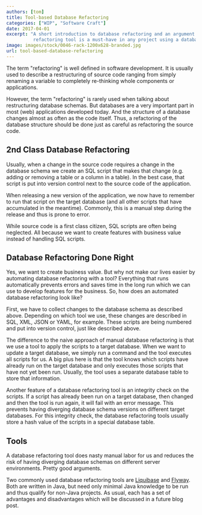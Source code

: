 ```yaml
---
authors: [tom]
title: Tool-based Database Refactoring
categories: ["WIP", "Software Craft"]
date: 2017-04-01
excerpt: "A short introduction to database refactoring and an argument why a database 
          refactoring tool is a must-have in any project using a database with a schema."
image: images/stock/0046-rack-1200x628-branded.jpg
url: tool-based-database-refactoring
---
```




The term "refactoring" is well defined in software development. It is usually used
to describe a restructuring of source code ranging from simply renaming a variable
to completely re-thinking whole components or applications.

However, the term "refactoring" is rarely used when talking about restructuring database
schemas. But databases are a very important part in most (web) applications
developed today. And the structure of a database changes almost as often as
the code itself. Thus, a refactoring of the database structure should be done just as careful
as refactoring the source code.

## 2nd Class Database Refactoring
Usually, when a change in the source code requires a change in the database schema
we create an SQL script that makes that change (e.g. adding or removing a table
or a column in a table). In the best case, that script is put into version control
next to the source code of the application. 

When releasing a new version of the application, we now have to remember to 
run that script on the target database (and all other scripts that have accumulated
in the meantime). Commonly, this is a manual step during the release and thus is
prone to error. 

While source code is a first class citizen, SQL scripts are often
being neglected. All because we want to create features with business value
instead of handling SQL scripts.

## Database Refactoring Done Right
Yes, we want to create business value. But why not make our lives easier by
automating database refactoring with a tool? Everything that runs automatically
prevents errors and saves time in the long run which we can use to develop
features for the business. So, how does an automated database refactoring
look like?

First, we have to collect changes to the database schema as described above.
Depending on which tool we use, these changes are described in SQL, XML, JSON or
YAML, for example. These scripts are being numbered and put into version 
control, just like described above. 

The difference to the naive approach of manual database refactoring is that
we use a tool to apply the scripts to a target database. When we want to
update a target database, we simply run a command and the tool executes
all scripts for us. A big plus here is that the tool knows which scripts
have already run on the target database and only executes those scripts that
have not yet been run. Usually, the tool uses a separate database table to
store that information.

Another feature of a database refactoring tool is an integrity check on the
scripts. If a script has already been run on a target database, then changed
and then the tool is run again, it will fail with an error message. This
prevents having diverging database schema versions on different target databases.
For this integrity check, the database refactoring tools usually store a
hash value of the scripts in a special database table.

## Tools
A database refactoring tool does nasty manual labor for us and reduces the risk
of having diverging database schemas on different server environments. Pretty good
arguments. 

Two commonly used database refactoring tools are [Liquibase](http://www.liquibase.org/) 
and [Flyway](https://flywaydb.org/). Both
are written in Java, but need only minimal Java knowledge to be run and thus
qualify for non-Java projects. As usual, each has a set of advantages and 
disadvantages which will be discussed in a future blog post.




